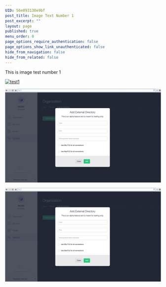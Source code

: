 ```yaml
---
UID: 56e093130e9bf
post_title: Image Text Number 1
post_excerpt: ""
layout: page
published: true
menu_order: 0
page_options_require_authentication: false
page_options_show_link_unauthenticated: false
hide_from_navigation: false
hide_from_related: false
---
```

This is image test number 1

<a href="http://local.mesodocs.com/wp-content/uploads/2016/03/test1.gif" rel="attachment wp-att-3893"><img src="http://local.mesodocs.com/wp-content/uploads/2016/03/test1-600x363.gif" alt="test1" width="300" height="182" class="alignnone size-medium wp-image-3893" /></a>

![Alt text][1]

![Alt text][2]

 [1]: /assets/images/test1.gif
 [2]: /assets/images/test1.gif "Optional title attribute"